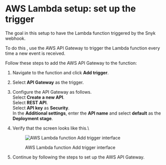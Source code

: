# AWS Lambda setup: set up the trigger

The goal in this setup to have the Lambda function triggered by the Snyk webhook.

To do this , use the AWS API Gateway to trigger the Lambda function every time a new event is received.

Follow these steps to add the AWS API Gateway to the function:

1. Navigate to the function and click **Add trigger**.
2. Select **API Gateway** as the trigger.
3. Configure the API Gateway as follows.\
   Select **Create a new API**.\
   Select **REST API**.\
   Select **API key** as **Security**.\
   In the **Additional settings**, enter the **API name** and select **default** as the **Deployment stage**.
4.  Verify that the screen looks like this.\


    <figure><img src="https://lh4.googleusercontent.com/MsJp0QG0nnTA4xr4uwH1L3cpSGMqEuDY-LnSpJUqIZKzpq8ZUL332aBGEYJOa2pjZ466lqJGxDYluJo0-XRzd7AHSkPdEFKEbG-AoCmQVFL79DBWdJNXI3mqBVOmRX242Xu9jEl8OBb2ovj2xLPliixrD3xrQVukrYyH2VSWKvk-RkZ_LYuEaCV-CA" alt="AWS Lambda function Add trigger interface"><figcaption><p>AWS Lambda function Add trigger interface</p></figcaption></figure>
5. Continue by following the steps to set up the AWS API Gateway.
